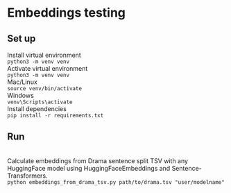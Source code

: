# Embeddings testing

## Set up
Install virtual environment
<br>`python3 -m venv venv`
<br> Activate virtual environment
<br>`python3 -m venv venv`
<br>Mac/Linux
<br>`source venv/bin/activate`
<br>Windows
<br>`venv\Scripts\activate`
<br>Install dependencies
<br>`pip install -r requirements.txt`
<br>

## Run
<br>Calculate embeddings from Drama sentence split TSV with any HuggingFace model using HuggingFaceEmbeddings and Sentence-Transformers. 
<br>`python embeddings_from_drama_tsv.py path/to/drama.tsv "user/modelname"`
